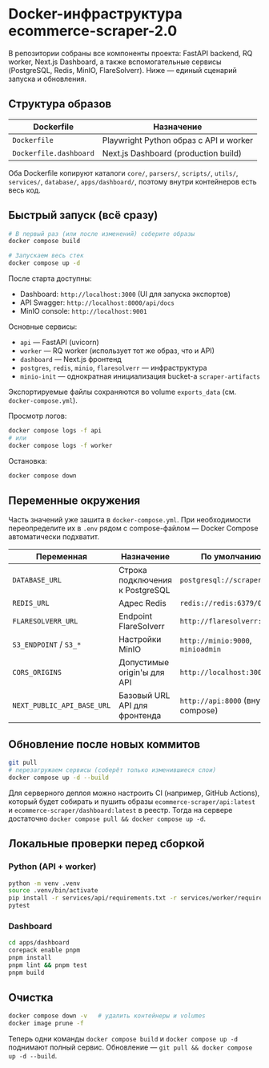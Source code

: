 # Docker-инфраструктура ecommerce-scraper-2.0

В репозитории собраны все компоненты проекта: FastAPI backend, RQ worker, Next.js Dashboard, а также вспомогательные сервисы (PostgreSQL, Redis, MinIO, FlareSolverr). Ниже — единый сценарий запуска и обновления.

## Структура образов

| Dockerfile               | Назначение                              |
|--------------------------|-----------------------------------------|
| `Dockerfile`             | Playwright Python образ с API и worker  |
| `Dockerfile.dashboard`   | Next.js Dashboard (production build)    |

Оба Dockerfile копируют каталоги `core/`, `parsers/`, `scripts/`, `utils/`, `services/`, `database/`, `apps/dashboard/`, поэтому внутри контейнеров есть весь код.

## Быстрый запуск (всё сразу)

```bash
# В первый раз (или после изменений) соберите образы
docker compose build

# Запускаем весь стек
docker compose up -d
```

После старта доступны:

- Dashboard: `http://localhost:3000` (UI для запуска экспортов)
- API Swagger: `http://localhost:8000/api/docs`
- MinIO console: `http://localhost:9001`

Основные сервисы:

- `api` — FastAPI (uvicorn)
- `worker` — RQ worker (использует тот же образ, что и API)
- `dashboard` — Next.js фронтенд
- `postgres`, `redis`, `minio`, `flaresolverr` — инфраструктура
- `minio-init` — однократная инициализация bucket-а `scraper-artifacts`

Экспортируемые файлы сохраняются во volume `exports_data` (см. `docker-compose.yml`).

Просмотр логов:

```bash
docker compose logs -f api
# или
docker compose logs -f worker
```

Остановка:

```bash
docker compose down
```

## Переменные окружения

Часть значений уже зашита в `docker-compose.yml`. При необходимости переопределите их в `.env` рядом с compose-файлом — Docker Compose автоматически подхватит.

| Переменная      | Назначение                                    | По умолчанию                     |
|-----------------|------------------------------------------------|----------------------------------|
| `DATABASE_URL`  | Строка подключения к PostgreSQL               | `postgresql://scraper:...`       |
| `REDIS_URL`     | Адрес Redis                                   | `redis://redis:6379/0`           |
| `FLARESOLVERR_URL` | Endpoint FlareSolverr                      | `http://flaresolverr:8191`       |
| `S3_ENDPOINT` / `S3_*` | Настройки MinIO                         | `http://minio:9000`, `minioadmin`|
| `CORS_ORIGINS`  | Допустимые origin'ы для API                   | `http://localhost:3000,...`      |
| `NEXT_PUBLIC_API_BASE_URL` | Базовый URL API для фронтенда       | `http://api:8000` (внутри compose)|

## Обновление после новых коммитов

```bash
git pull
# перезагружаем сервисы (соберёт только изменившиеся слои)
docker compose up -d --build
```

Для серверного деплоя можно настроить CI (например, GitHub Actions), который будет собирать и пушить образы `ecommerce-scraper/api:latest` и `ecommerce-scraper/dashboard:latest` в реестр. Тогда на сервере достаточно `docker compose pull && docker compose up -d`.

## Локальные проверки перед сборкой

### Python (API + worker)

```bash
python -m venv .venv
source .venv/bin/activate
pip install -r services/api/requirements.txt -r services/worker/requirements.txt
pytest
```

### Dashboard

```bash
cd apps/dashboard
corepack enable pnpm
pnpm install
pnpm lint && pnpm test
pnpm build
```

## Очистка

```bash
docker compose down -v   # удалить контейнеры и volumes
docker image prune -f
```

Теперь одни команды `docker compose build` и `docker compose up -d` поднимают полный сервис. Обновление — `git pull && docker compose up -d --build`.

